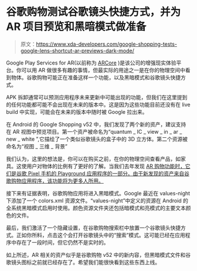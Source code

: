 # 谷歌购物测试谷歌镜头快捷方式，并为 AR 项目预览和黑暗模式做准备

> 原文：<https://www.xda-developers.com/google-shopping-tests-google-lens-shortcut-ar-previews-dark-mode/>

Google Play Services for AR(以前称为 [ARCore](https://play.google.com/store/apps/details?id=com.google.ar.core&hl=en_US) )是该公司的增强现实体验平台。你可以用 AR 做很多有趣的事情，但最实际的用途之一是在你的物理空间中看到物体。谷歌购物可能正在准备这样一个功能，以及黑暗模式和谷歌镜头快捷方式。

APK 拆卸通常可以预测应用程序未来更新中可能出现的功能，但我们在这里提到的任何功能都可能不会出现在未来的版本中。这是因为这些功能目前还没有在 live build 中实现，可能会在未来的版本中随时被 Google 拉出来。

在 Android 的 Google Shopping v52 中，我们发现了两个新的资产，建议支持在 AR 视图中预览项目。第一个资产被命名为“quantum _ IC _ view _ in _ ar _ new _ white ”,它描绘了一个类似谷歌镜头的盒子中的 3D 立方体。第二个资源被命名为“视图 _ 三维 _ 背景”

我们认为，这里的想法是，你可以在购买之前，在你的物理空间查看产品，如家具。这使用户对物体的比例有了更好的了解。当我们去年发现 [AR 购物功能时，它们是谷歌 Pixel 手机的 Playground 应用程序的一部分。由于新发现的资产来自谷歌购物应用程序，该功能将为更多人所用。](https://www.xda-developers.com/google-pixel-ar-google-shopping-hands-on/)

接下来有证据表明，谷歌购物应用将进入黑暗模式。Google 最近在 values-night 下添加了一个 colors.xml 资源文件。“values-night”中定义的资源在 Android 的全系统黑暗模式启用时使用。颜色资源文件夹还包括暗模式和亮模式的主要文本颜色的文件。

最后，我们激活了一个隐藏设置，在谷歌购物搜索栏中放置一个谷歌镜头快捷方式。正如你所料，点击这个会打开谷歌镜头中的“搜索”模式。这可能已经在应用程序中存在了一段时间，但它仍然不是实时的。

如上所述，AR 相关的资产似乎是谷歌购物 v52 中的新内容，但黑暗模式文件和谷歌镜头图标之前就已经存在了。希望我们能很快看到这些东西上线。